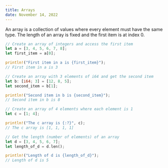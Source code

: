 ```yaml
---
title: Arrays
date: November 14, 2022
---
```


An array is a collection of values where every element must have the same type. The length of an array is fixed and the first item is at index 0.

```rust
// Create an array of integers and access the first item
let a = [3, 4, 5, 6, 7, 8];
let first_item = a[0];

println!("First item in a is {first_item}");
// First item in a is 3
```

```rust
// Create an array with 3 elements of i64 and get the second item
let b: [i64; 3] = [12, 8, 5];
let second_item = b[1];

println!("Second item in b is {second_item}");
// Second item in b is 8
```

```rust
// Create an array of 4 elements where each element is 1
let c = [1; 4];

println!("The c array is {:?}", c);
// The c array is [1, 1, 1, 1]
```

```rust
// Get the length (number of elements) of an array
let d = [3, 4, 5, 6, 7];
let length_of_d = d.len();

println!("Length of d is {length_of_d}");
// Length of d is 5
```
